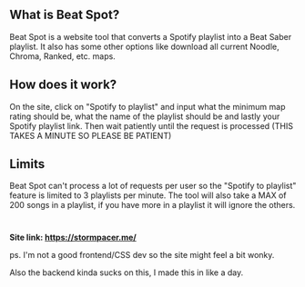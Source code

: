 ## What is Beat Spot?

Beat Spot is a website tool that converts a Spotify playlist into a Beat Saber playlist. It also has some other options like download all current Noodle, Chroma, Ranked, etc. maps.

## How does it work?

On the site, click on "Spotify to playlist" and input what the minimum map rating should be, what the name of the playlist should be and lastly your Spotify playlist link. Then wait patiently until the request is processed (THIS TAKES A MINUTE SO PLEASE BE PATIENT)

## Limits

Beat Spot can't process a lot of requests per user so the "Spotify to playlist" feature is limited to 3 playlists per minute.
The tool will also take a MAX of 200 songs in a playlist, if you have more in a playlist it will ignore the others.

#

**Site link: https://stormpacer.me/**

ps. I'm not a good frontend/CSS dev so the site might feel a bit wonky.

Also the backend kinda sucks on this, I made this in like a day.
